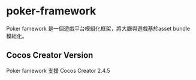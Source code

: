 # poker-framework

Poker famework 是一個遊戲平台模組化框架，將大廳與遊戲基於asset bundle模組化。

## Cocos Creator Version
Poker famework 支援 Cocos Creator 2.4.5


